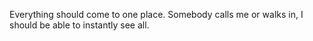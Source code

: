 Everything should come to one place. Somebody calls me or walks in, I should be able to instantly see all.